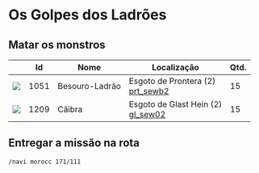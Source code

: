 # Os Golpes dos Ladrões

## Matar os monstros

| | Id | Nome | Localização | Qtd. |
| - | - | - | - | - |
| <img src="https://file5s.ratemyserver.net/mobs/1051.gif"> | 1051 | <a src="https://ratemyserver.net/mob_db.php?mob_id=1051&small=1&back=1" target="_blank">Besouro-Ladrão</a> | Esgoto de Prontera (2)<br><a href="https://ratemyserver.net/index.php?page=npc_shop_warp&map=prt_sewb2" target="_blank">prt_sewb2</a> | 15 |
| <img src="https://file5s.ratemyserver.net/mobs/1209.gif"> | 1209 | <a src="https://ratemyserver.net/mob_db.php?mob_id=1209&small=1&back=1" target="_blank">Cãibra</a> | Esgoto de Glast Hein (2)<br><a href="https://ratemyserver.net/index.php?page=npc_shop_warp&map=gl_sew02" target="_blank">gl_sew02</a> | 15 |

## Entregar a missão na rota

```
/navi morocc 171/111
```
